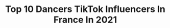 ---
title: Top 10 Dancers TikTok Influencers In France In 2021
description: >-
  Find top dancers TikTok influencers in France in 2021. Most popular hashtags: #pourtoi #fyp #foryou #dance.
platform: TikTok
hits: 62
text_top: Discover the most popular TikTok influencers on inBeat.
text_bottom: Our database holds 62 TikTok influencers like this in France for you to connect with.
profiles:
  - username: "myriamkermia"
    fullname: >-
      Mymy🌹
    bio: >-
      🇫🇷 French dancer 🇫🇷 ✌️22 ✌️ ✉️ myriam.krm@gmail.com ✉️
    location: "France"
    followers: 31500
    engagement: 2462
    commentsToLikes: 0.049976
    id: ckbfew57698a10j23lkkof2lq
    verified: true
    hashtags: "#pourtoi, #humour, #fyp, #tournage"
  - username: "enzogco"
    fullname: >-
      Enzo
    bio: >-
      French Dancer Insta: enzogco
    location: "France"
    followers: 80900
    engagement: 1988
    commentsToLikes: 0.033881
    id: ckbatpsnekan70j23lym84cw6
    verified: false
    hashtags: "#afrodance, #pourtoi, #fyp, #dance"
  - username: "diodjoofficial1901"
    fullname: >-
      Dio 🕺🃏
    bio: >-
      Just a weirdo ,love yourself ACTING X DANCE X LGBT Dancer 🇫🇷🇵🇹
    location: "France"
    followers: 16300
    engagement: 1596
    commentsToLikes: 0.076305
    id: cka6nb8f6ap3b0i78tb3sbfto
    verified: false
    hashtags: "#fyp, #pourtoi, #foryou, #dance"
  - username: "leo.polo"
    fullname: >-
      Léo Polo
    bio: >-
      Dancer in 🇫🇷&🇺🇸, 14 years, Instagram : leo.danse
    location: "France"
    followers: 44800
    engagement: 2434
    commentsToLikes: 0.014170
    id: ckcvjogw0x5rl0j23slh1le2a
    verified: false
    hashtags: ""
  - username: "jeremymarquet_"
    fullname: >-
      jeremymarquet_
    bio: >-
      Dancer 💎 Insta: jeremymarquet_ YouTube: Jeremy Marquet 🔥🔥🔥✌️ Go 🧡
    location: "France"
    followers: 13400
    engagement: 1187
    commentsToLikes: 0.111620
    id: ck8zasmnh2tn90j783y8awg68
    verified: false
    hashtags: "#foryou, #makemefamous, #summer, #4you"
  - username: "ornellux__"
    fullname: >-
      Ornellux
    bio: >-
      19 years old, longboard dancer , try to be speedcuber , and a bit pianist 🖤
    location: "France"
    followers: 2552
    engagement: 1532
    commentsToLikes: 0.028465
    id: ckb0rha1qgzws0j23dk33yo64
    verified: false
    hashtags: "#skategirl, #frenchriviera, #duo, #pourtoi"
  - username: "julienolr"
    fullname: >-
      jujuuuuuu🤡
    bio: >-
      DM ME PLEASE I’M BORED @julienolr ⬆️ DANCER FR [15 yo] 65K🦂
    location: "France"
    followers: 64800
    engagement: 2723
    commentsToLikes: 0.018107
    id: ck9n4v76k5s4r0j78tij09r0s
    verified: false
    hashtags: "#pourtoi, #fyp, #omegle, #100layers"
  - username: "alleexxiiar"
    fullname: >-
      moi c’est alex
    bio: >-
      16y 💃🏼 Dancer 💃🏼 10k merci !!😲 Abonne toi on s’amuse comme on peut
    location: "France"
    followers: 10200
    engagement: 2603
    commentsToLikes: 0.024937
    id: ck9ntfwqki6co0j78efytdkvy
    verified: false
    hashtags: "#pourtoi, #fyp, #trend, #challenge"
  - username: "helenearies"
    fullname: >-
      Helenearies
    bio: >-
      Instagram : helenearies ✨ Coach sportive et Pole Dancer 🩰
    location: "France"
    followers: 236100
    engagement: 1756
    commentsToLikes: 0.022799
    id: ck9v740xh4mwp0j78jzie2d6d
    verified: false
    hashtags: "#french, #fitness, #halloween, #polerina"
  - username: "nnkvt"
    fullname: >-
      anouk🐉🌙🤍
    bio: >-
      🌈 ☁️french ballet dancer 🤍passionate about fashion
    location: "France"
    followers: 3316
    engagement: 1546
    commentsToLikes: 0.018559
    id: ckblg0p4k9rq30j2377vt58k1
    verified: false
    hashtags: "#fyp, #ballerina, #ballet, #foryou"
---